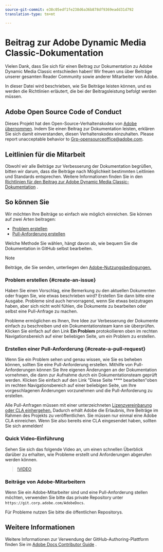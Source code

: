 ```yaml
---
source-git-commit: e38c05edf1fe238d6a36b878df9369eadd31d792
translation-type: tm+mt

---
```

# Beitrag zur Adobe Dynamic Media Classic-Dokumentation

Vielen Dank, dass Sie sich für einen Beitrag zur Dokumentation zu Adobe Dynamic Media Classic entschieden haben! Wir freuen uns über Beiträge unserer gesamten Reader Community sowie anderer Mitarbeiter von Adobe.

In dieser Datei wird beschrieben, wie Sie Beiträge leisten können, und es werden die Richtlinien erläutert, die bei der Beitragsleistung befolgt werden müssen.

## Adobe Open Source Code of Conduct

Dieses Projekt hat den Open-Source-Verhaltenskodex von [Adobe übernommen](code-of-conduct.md). Indem Sie einen Beitrag zur Dokumentation leisten, erklären Sie sich damit einverstanden, diesen Verhaltenskodex einzuhalten. Please report unacceptable behavior to [Grp-opensourceoffice@adobe.com](mailto:Grp-opensourceoffice@adobe.com).

## Leitlinien für die Mitarbeit

Obwohl wir alle Beiträge zur Verbesserung der Dokumentation begrüßen, bitten wir darum, dass die Beiträge nach Möglichkeit bestimmten Leitlinien und Standards entsprechen. Weitere Informationen finden Sie in den [Richtlinien für den Beitrag zur Adobe Dynamic Media Classic-Dokumentation](guidelines.md) .

## So können Sie

Wir möchten Ihre Beiträge so einfach wie möglich einreichen. Sie können auf zwei Arten beitragen:

* [Problem erstellen](#create-an-issue)
* [Pull-Anforderung erstellen](#create-a-pull-request)

Welche Methode Sie wählen, hängt davon ab, wie bequem Sie die Dokumentation in GitHub selbst bearbeiten.

>[!NOTE]
>
>Beiträge, die Sie senden, unterliegen den [Adobe-Nutzungsbedingungen.](https://www.adobe.com/legal/terms.html)

### Problem erstellen {#create-an-issue}

Haben Sie einen Vorschlag, eine Bemerkung zu den aktuellen Dokumenten oder fragen Sie, wie etwas beschrieben wird? Erstellen Sie dann bitte eine Ausgabe. Probleme sind auch hervorragend, wenn Sie etwas beizutragen haben, aber sich nicht wohl fühlen, die Dokumente zu bearbeiten oder selbst eine Pull-Anfrage zu machen.

Probleme ermöglichen es Ihnen, Ihre Idee zur Verbesserung der Dokumente einfach zu beschreiben und ein Dokumentationsteam kann sie überprüfen. Klicken Sie einfach auf den Link **Ein Problem** protokollieren oben im rechten Navigationsbereich auf einer beliebigen Seite, um ein Problem zu erstellen.

### Erstellen einer Pull-Anforderung {#create-a-pull-request}

Wenn Sie ein Problem sehen und genau wissen, wie Sie es beheben können, sollten Sie eine Pull-Anforderung erstellen. Mithilfe von Pull-Anforderungen können Sie Ihre eigenen Änderungen an der Dokumentation vornehmen, die dann zur Aufnahme durch ein Dokumentationsteam geprüft werden. Klicken Sie einfach auf den Link &quot;Diese Seite **** bearbeiten&quot;oben im rechten Navigationsbereich auf einer beliebigen Seite, um Ihre vorgeschlagenen Änderungen vorzunehmen und die Pull-Anforderung zu erstellen.

Alle Pull-Anfragen müssen mit einer unterzeichneten [Lizenzvereinbarung oder CLA einhergehen.](https://opensource.adobe.com/cla.html)  Dadurch erhält Adobe die Erlaubnis, Ihre Beiträge im Rahmen des Projekts zu veröffentlichen. Sie müssen nur einmal eine Adobe CLA einreichen. Wenn Sie also bereits eine CLA eingesendet haben, sollten Sie sich anmelden!

### Quick Video-Einführung

Sehen Sie sich das folgende Video an, um einen schnellen Überblick darüber zu erhalten, wie Probleme erstellt und Anforderungen abgerufen werden können.

>[!VIDEO](https://video.tv.adobe.com/v/27069)

### Beiträge von Adobe-Mitarbeitern

Wenn Sie ein Adobe-Mitarbeiter sind und eine Pull-Anforderung stellen möchten, verwenden Sie bitte das private Repository unter `https://git.corp.adobe.com/AdobeDocs`.

Für Probleme nutzen Sie bitte die öffentlichen Repositorys.

## Weitere Informationen

Weitere Informationen zur Verwendung der GitHub-Authoring-Plattform finden Sie im [Adobe Docs Contributor Guide](https://docs.adobe.com/help/en/contributor/contributor-guide/introduction.html) .